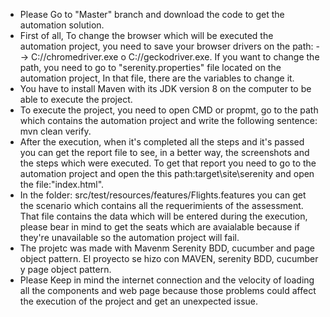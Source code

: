 * Please Go to "Master" branch and download the code to get the automation solution.
* First of all, To change the browser which will be executed the automation project, you need to save your browser drivers on the path: --> C://chromedriver.exe o C://geckodriver.exe. If you want to change the path, you need to go to "serenity.properties" file located on the automation project, In that file, there are the variables to change it.
* You have to install Maven with its JDK version 8 on the computer to be able to execute the project.
* To execute the project, you need to open CMD or propmt, go to the path which contains the automation project and write the following sentence: mvn clean verify.
* After the execution, when it's completed all the steps and it's passed you can get the report file to see, in a better way, the screenshots and the steps which were executed. To get that report you need to go to the automation project and open the this path:target\site\serenity and open the file:"index.html".
* In the folder:  src/test/resources/features/Flights.features you can get the scenario which contains all the requerimients of the assessment. That file contains the data which will be entered during the execution, please bear in mind to get the seats which are avaialable because if they're unavailable so the automation project will fail.
* The projetc was made with Mavenm Serenity BDD, cucumber and page object pattern. El proyecto se hizo con MAVEN, serenity BDD, cucumber y page object pattern.
* Please Keep in mind the internet connection and the velocity of loading all the components and web page because those problems could affect the execution of the project and get an unexpected issue.
